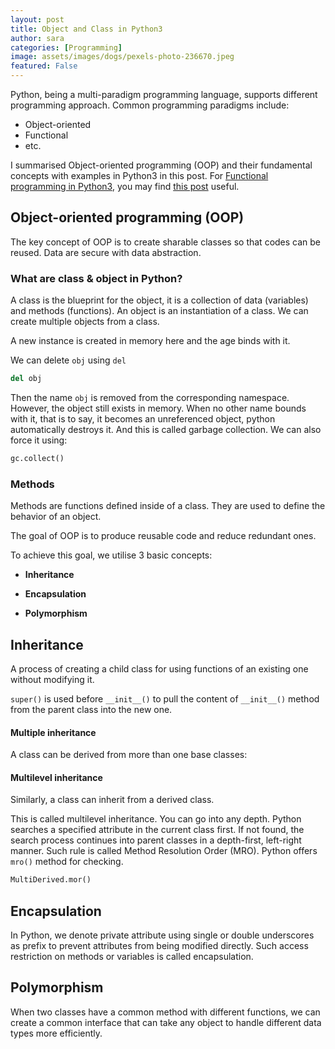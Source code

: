 ```yaml
---
layout: post
title: Object and Class in Python3
author: sara
categories: [Programming]
image: assets/images/dogs/pexels-photo-236670.jpeg
featured: False
---
```


Python, being a multi-paradigm programming language, supports different programming approach. Common programming paradigms include:
* Object-oriented
* Functional
* etc.

I summarised Object-oriented programming (OOP) and their fundamental concepts with examples in Python3 in this post. For [Functional programming in Python3](https://www.kdnuggets.com/2018/02/introduction-functional-programming-python.html), you may find [this post](https://www.kdnuggets.com/2018/02/introduction-functional-programming-python.html) useful.


## Object-oriented programming (OOP)

The key concept of OOP is to create sharable classes so that codes can be reused. Data are secure with data abstraction.

### What are class & object in Python?

A class is the blueprint for the object, it is a collection of data (variables) and methods (functions). An object is an instantiation of a class. We can create multiple objects from a class.

A new instance is created in memory here and the age binds with it.

We can delete `obj` using `del` 


```python
del obj
```

Then the name `obj` is removed from the corresponding namespace. However, the object still exists in memory. When no other name bounds with it, that is to say, it becomes an unreferenced object, python automatically destroys it. And this is called garbage collection. We can also force it using:


```python
gc.collect()
```

### Methods

Methods are functions defined inside of a class. They are used to define the behavior of an object.

The goal of OOP is to produce reusable code and reduce redundant ones.

To achieve this goal, we utilise 3 basic concepts:

* __Inheritance__

* __Encapsulation__

* __Polymorphism__


## Inheritance

A process of creating a child class for using functions of an existing one without modifying it.

`super()` is used before `__init__()` to pull the content of `__init__()` method from the parent class into the new one.

#### Multiple inheritance

A class can be derived from more than one base classes:

#### Multilevel inheritance

Similarly, a class can inherit from a derived class.

This is called multilevel inheritance. You can go into any depth. Python searches a specified attribute in the current class first. If not found, the search process continues into parent classes in a depth-first, left-right manner. Such rule is called Method Resolution Order (MRO). Python offers `mro()` method for checking.


```python
MultiDerived.mor()
```

## Encapsulation

In Python, we denote private attribute using single or double underscores as prefix to prevent attributes from being modified directly. Such access restriction on methods or variables is called encapsulation.


## Polymorphism

When two classes have a common method with different functions, we can create a common interface that can take any object to handle different data types more efficiently.

